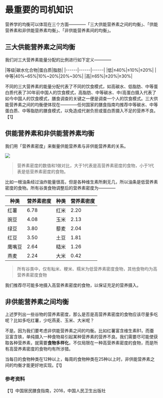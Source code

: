 # 最重要的司机知识

营养学的均衡可以体现在三个方面————「三大供能营养素之间的均衡」、「供能营养素和非供能营养素均衡」、「非供能营养素间的均衡」。

## 三大供能营养素之间均衡

我们对三大营养素能量分配的比例进行如下定义————

|等级|碳水化合物|蛋白质|脂肪|
|------|------|------|
|低|≤40%|≤10%|≤20%|
|中等|40%~65%|10%~20%|20%~30%|
|高|≥65%|≥20%|≥30%|

不同的三大营养素的能量分配代表了不同的饮食模式，如高碳水、低脂肪、中等蛋白质代表了30年前中国人的饮食模式，高脂肪、中等碳水、中/高蛋白摄入代表了如今中国人的饮食模式，膳食调查的关键之一便是调查一个人的饮食模式。三大供能营养素之间的均衡便体现在————任何国家的膳食指南均推荐中等碳水、中等蛋白质、中等脂肪的膳食模式，以免造成代谢负担或蛋白质摄入不足的营养不良。【1】

## 供能营养素和非供能营养素均衡

我们用「营养素密度」来衡量供能营养素与非供能营养素的关系。

![](https://ws4.sinaimg.cn/large/006tNc79gy1fjze1ldrhdj30xy07e3zk.jpg)
> 营养素密度的数值和1做对比，大于1代表是高营养素密度的食物，小于1代表是低营养素密度的食物。

比如一根油条经过油炸能量很高，但是各种维生素所剩无几，所以油条是低营养素密度的食物。所有谷类食物调整后的营养素密度为————

|种类|营养素密度|种类|营养素密度|
|------|------|------|------|
|红薯|6.78|红米|2.20|
|豌豆|4.08|玉米|2.13|
|绿豆|3.80|藜麦|2.04|
|红豆|3.50|土豆|1.81|
|鹰嘴豆|2.64|糙米|1.26|
|燕麦|2.24|大米|0.42|

> 所有谷类中，仅有籼米、粳米、糯米为低营养素密度食物，其他食物均为高营养素密度食物

我们推荐尽可能多地摄入高营养素密度的食物，以保证充足的营养摄入。

## 非供能营养素之间均衡

上述罗列出一些谷物的营养素密度，那么是否是高营养素密度的食物应该尽量多吃呢？比如多吃红薯，少吃燕麦、玉米、大米呢？

不是。因为我们要考虑非供能营养素之间的均衡。比如红薯富含维生素B1，而蚕豆富含铁，单纯摄入一种食物易引起某种营养素的营养不良。我们需要尽可能使获取各种营养素，就需要**食物多样化**，不仅局限在一种高营养素密度的食物，而是所有高营养素密度的食物均有所涉猎。

当每日的食物种类在12种以上，每周的食物种类在25种以上时，非供能营养素之间的均衡才能更好地实现。【1】

### 参考资料

【1】中国居民膳食指南，2016，中国人民卫生出版社
